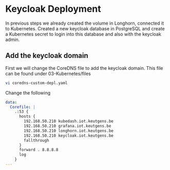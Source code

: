 # Keycloak Deployment
In previous steps we already created the volume in Longhorn, connected it to Kubernetes.
Created a new keycloak database in PostgreSQL and create a Kubernetes secret to login into this database and also with the keycloak admin.

## Add the keycloak domain
First we will change the CoreDNS file to add the keycloak domain. This file can be found under 03-Kubernetes/files
```bash
vi coredns-custom-depl.yaml
```
Change the following
```yaml
data:
  Corefile: |
    .:53 {
      hosts {
        192.168.50.210 kubedash.iot.keutgens.be
        192.168.50.210 grafana.iot.keutgens.be
        192.168.50.210 longhorn.iot.keutgens.be
        192.168.50.210 keycloak.iot.keutgens.be
        fallthrough
      }
      forward . 8.8.8.8
      log
    }
---
```


